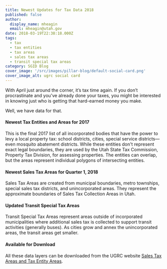 ```yaml
---
title: Newest Updates for Tax Data 2018
published: false
author:
  display_name: mheagin
  email: mheagin@utah.gov
date: 2018-03-19T22:38:18.000Z
tags:
  - tax
  - tax entities
  - tax areas
  - sales tax areas
  - transit special tax areas
category: SGID Blog
cover_image: '/src/images/pillar-blog/default-social-card.png'
cover_image_alt: ugrc social card
---
```


With April just around the corner, it’s tax time again. If you don’t procrastinate and you've already done your taxes, you might be interested in knowing just who is getting that hard-earned money you make.

Well, we have data for that.

#### Newest Tax Entities and Areas for 2017

This is the final 2017 list of all incorporated bodies that have the power to levy a local property tax: school districts, cities, special service districts&mdash;even mosquito abatement districts. While these entities don't represent exact legal boundaries, they are used by the Utah State Tax Commission, Property Tax Division, for assessing properties. The entities can overlap, but the areas represent individual polygons of intersecting entities.

#### Newest Sales Tax Areas for Quarter 1, 2018

Sales Tax Areas are created from municipal boundaries, metro townships, special sales tax districts, and unincorporated areas. They represent the approximate boundaries of Sales Tax Collection Areas in Utah.

#### Updated Transit Special Tax Areas

Transit Special Tax Areas represent areas outside of incorporated municipalities where additional sales tax is collected to support transit activities (generally buses). As cities grow and annex the unincorporated areas, the transit areas get smaller.

#### Available for Download

All these data layers can be downloaded from the UGRC website [Sales Tax Areas and Tax Entity Areas](/products/sgid/taxing-areas).
